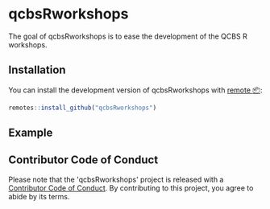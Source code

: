 # qcbsRworkshops

The goal of qcbsRworkshops is to ease the development of the QCBS R workshops.

## Installation

You can install the development version of qcbsRworkshops with [remote :package:](https://cran.r-project.org/web/packages/remotes/index.html):

``` r
remotes::install_github("qcbsRworkshops")
```

## Example


## Contributor Code of Conduct

Please note that the 'qcbsRworkshops' project is released with a [Contributor Code of Conduct](CODE_OF_CONDUCT.md). By contributing to this project, you agree to abide by its terms.
